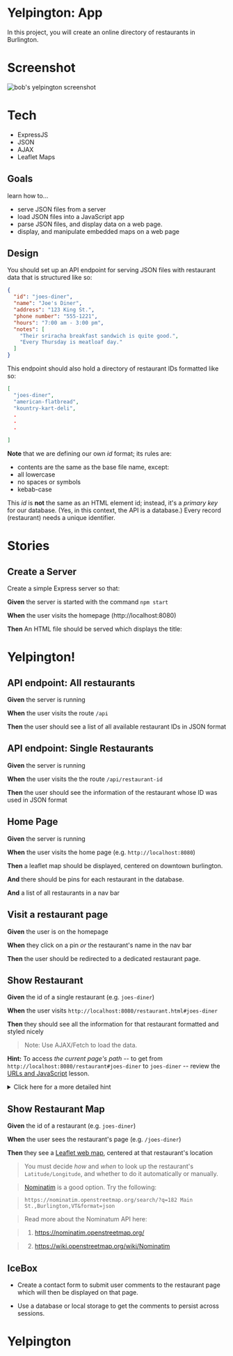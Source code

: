 # Yelpington: App

In this project, you will create an online directory of restaurants in Burlington.

# Screenshot

![bob's yelpington screenshot](/images/yelpington-screenshot.png)

# Tech

* ExpressJS
* JSON
* AJAX
* Leaflet Maps

## Goals

learn how to...

* serve JSON files from a server
* load JSON files into a JavaScript app
* parse JSON files, and display data on a web page.
* display, and manipulate embedded maps on a web page

## Design

You should set up an API endpoint for serving JSON files with restaurant data that is structured like so:

```json
{
  "id": "joes-diner",
  "name": "Joe's Diner",
  "address": "123 King St.",
  "phone number": "555-1221",
  "hours": "7:00 am - 3:00 pm",
  "notes": [
    "Their sriracha breakfast sandwich is quite good.",
    "Every Thursday is meatloaf day."
  ]
}
```

This endpoint should also hold a directory of restaurant IDs formatted like so:

```json
[
  "joes-diner",
  "american-flatbread",
  "kountry-kart-deli",
  .
  .
  .

]
```

**Note** that we are defining our own *id* format; its rules are:

* contents are the same as the base file name, except:
* all lowercase
* no spaces or symbols
* kebab-case

This *id* is **not** the same as an HTML element id; instead, it's a *primary key* for our
database. (Yes, in this context, the API is a database.) Every record (restaurant)
needs a unique identifier.

# Stories

<!--BOX-->

## Create a Server

Create a simple Express server so that:

**Given** the server is started with the command `npm start`

**When** the user visits the homepage (http://localhost:8080)

**Then** An HTML file should be served which displays the title:
<h1>Yelpington!</h1>

<!--/BOX-->

<!--BOX-->

## API endpoint: All restaurants

**Given** the server is running

**When** the user visits the route `/api`

**Then** the user should see a list of all available restaurant IDs in JSON format

<!--/BOX-->

<!--BOX-->

## API endpoint: Single Restaurants

**Given** the server is running

**When** the user visits the the route `/api/restaurant-id`

**Then** the user should see the information of the restaurant whose ID was used in JSON format

<!--/BOX-->

<!--BOX-->

## Home Page

**Given** the server is running

**When** the user visits the home page (e.g. `http://localhost:8080`)

**Then** a leaflet map should be displayed, centered on downtown burlington.

**And** there should be pins for each restaurant in the database.

**And** a list of all restaurants in a nav bar

<!--/BOX-->

<!--BOX-->

## Visit a restaurant page

**Given** the user is on the homepage

**When** they click on a pin *or* the restaurant's name in the nav bar

**Then** the user should be redirected to a dedicated restaurant page.

<!--/BOX-->

<!--BOX-->

## Show Restaurant

**Given** the id of a single restaurant (e.g. `joes-diner`)

**When** the user visits `http://localhost:8080/restaurant.html#joes-diner`

**Then** they should see all the information for that restaurant formatted and styled nicely

>Note: Use AJAX/Fetch to load the data.

<!--/BOX-->

<!--BOX-->

**Hint:** To access *the current page's path* -- to get from `http://localhost:8080/restaurant#joes-diner` to `joes-diner` -- review the [URLs and JavaScript](/lessons/client-side-coding/urls_and_javascript) lesson.
<details>
<summary>
Click here for a more detailed hint
</summary>

```
let name = document.location.hash.slice(1)
```

(`slice(1)` removes the `#` from the `hash` field of the `document.location` URL object.)
</details>

<!--/BOX-->

<!--BOX-->

## Show Restaurant Map

**Given** the id of a restaurant (e.g. `joes-diner`)

**When** the user sees the restaurant's page (e.g. `/joes-diner`)

**Then** they see a [Leaflet web map](/lessons/client_side_coding/interactive_mapping), centered at that restaurant's location

> You must decide *how* and *when* to look up the restaurant's `Latitude/Longitude`, and whether to do it automatically or manually.

> [Nominatim](https://nominatim.openstreetmap.org/) is a good option. Try the following:

> `https://nominatim.openstreetmap.org/search/?q=182 Main St.,Burlington,VT&format=json`

> Read more about the Nominatum API here:

> 1. https://nominatim.openstreetmap.org/

> 2. https://wiki.openstreetmap.org/wiki/Nominatim

<!--/BOX-->

<!--BOX-->

## IceBox

* Create a contact form to submit user comments to the restaurant page which will then be displayed on that page.

* Use a database or local storage to get the comments to persist across sessions.

<!--/BOX-->
# Yelpington
